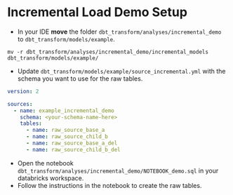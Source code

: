 # Incremental Load Demo Setup

- In your IDE **move** the folder `dbt_transform/analyses/incremental_demo` to `dbt_transform/models/example`.
```shell
mv -r dbt_transform/analyses/incremental_demo/incremental_models dbt_transform/models/example/
```
- Update `dbt_transform/models/example/source_incremental.yml` with the schema you want to use for the raw tables.
```yml
version: 2

sources:
  - name: example_incremental_demo
    schema: <your-schema-name-here>
    tables:
      - name: raw_source_base_a
      - name: raw_source_child_b
      - name: raw_source_base_a_del
      - name: raw_source_child_b_del
```
- Open the notebook `dbt_transform/analyses/incremental_demo/NOTEBOOK_demo.sql` in your databricks workspace.
- Follow the instructions in the notebook to create the raw tables.

